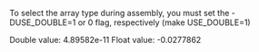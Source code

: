 To select the array type during assembly, you must set the -DUSE_DOUBLE=1 or 0 flag, respectively (make USE_DOUBLE=1)

Double value: 4.89582e-11
Float value: -0.0277862